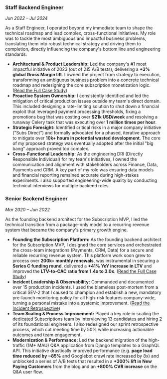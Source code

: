 ### Staff Backend Engineer

_Jun 2022 – Jul 2024_

As a Staff Engineer, I operated beyond my immediate team to shape the technical roadmap and lead complex, cross-functional initiatives. My role was to tackle the most ambiguous and impactful business problems, translating them into robust technical strategy and driving them to completion, directly influencing the company's bottom line and engineering standards.

- **Architectural & Product Leadership:** Led the company's #1 most impactful initiative of 2023 (out of 215 A/B tests), delivering a **+3% global Gross Margin lift**. I owned the project from strategy to execution, transforming an ambiguous business problem into a concrete technical roadmap and redesigning the core subscription monetization logic. ([Read the Full Case Study](#casestudy-postpone-billing))
- **Proactive System Ownership:** I consistently identified and led the mitigation of critical production issues outside my team's direct domain. This included designing a rate-limiting solution to shut down a financial exploit that leveraged payment processing thresholds, fixing a promotions bug that was costing over **\$21k USD/week** and resolving a runaway Celery task that was executing over **1 million times per hour**.
- **Strategic Foresight:** Identified critical risks in a major company initiative ("Subs Direct") and formally advocated for a phased, iterative approach to mitigate over **10k+ hours in potential wasted development**. The core of my proposed strategy was eventually adopted after the initial "big bang" approach proved too complex.
- **Cross-Functional Leadership:** As the engineering DRI (Directly Responsible Individual) for my team's initiatives, I owned the communication and alignment with stakeholders across Finance, Data, Payments and CRM. A key part of my role was ensuring data models and financial reporting remained accurate during high-stakes experiments. I also supported engineering-wide quality by conducting technical interviews for multiple backend roles.

### Senior Backend Engineer

_Mar 2020 – Jun 2022_

As the founding backend architect for the Subscription MVP, I led the technical transition from a package-only model to a recurring revenue system that became the company's primary growth engine.

- **Founding the Subscription Platform:** As the founding backend architect for the Subscription MVP, I designed the core services and orchestrated the cross-team integrations (Payments, CRM, Data) for a secure and reliable recurring revenue system. This platform work soon grew to process over **200k+ monthly renewals**, was instrumental in securing a **Series C funding round**, delivered a **+41% YoY increase in LTV** and improved the **LTV-to-CAC ratio from 1.4x to 3.0x**. ([Read the Full Case Study](#casestudy-subscription-model))
- **Incident Leadership & Observability:** Commanded and documented over 15 production incidents. I used the blameless post-mortem from a critical SEV-2 that I caused to champion and establish a new, mandatory pre-launch monitoring policy for all high-risk features company-wide, turning a personal mistake into a systemic improvement. ([Read the Incident Retrospective](#casestudy-incident-74))
- **Team Scaling & Process Improvement:** Played a key role in scaling the dedicated Subscriptions team by interviewing 13 candidates and hiring 2 of its foundational engineers. I also redesigned our sprint retrospective process, which cut meeting time by 50% while increasing actionable outcomes and team engagement.
- **Modernization & Performance:** Led the backend migration of the high-traffic (1M+ MAU) Q&A application from Django templates to a GraphQL API. This initiative drastically improved performance (e.g. **page load time reduced by ~85%** and Googlebot crawl rate increased by 8x) and unblocked a series of A/B tests that resulted in a **+300% lift in New Paying Customers** from the blog and an **+800% CVR increase** on the Q&A user flow.
